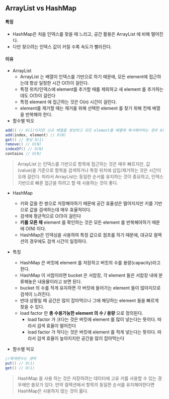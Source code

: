 ## ArrayList vs HashMap


#### 특징

- HashMap은 처음 인덱스를 찾을 때 느리고, 공간 활용은 ArrayList 에 비해 떨어진다.
- 다만 찾으려는 인덱스 값이 커질 수록 속도가 빨라진다.


#### 이유

- ArrayList
  - ArrayList 는 배열이 인덱스를 기반으로 하기 때문에, 모든 element에 접근하는데 항상 일정한 시간 O(1)이 걸린다.
  - 특정 위치/인덱스에 element를 추가할 때를 제외하고 새 element 를 추가하는 데도 O(1)이 걸린다
  - 특정 element 에 접근하는 것은 O(n) 시간이 걸린다.
  - element를 제거할 때는 제거를 위해 선택한 element 를 찾기 위해 전체 배열을 반복해야 한다.
- 함수별 빅오
```java
add() // O(1)이지만 신규 배열을 생성하고 모든 element를 배열에 복사해야하는 경우 O(N)
add(index, element) // O(N)
get() // 항상 O(1)
remove() // O(N)
indexOf() // O(N)
contains // O(N)
```

> ArrayList 는 인덱스를 기반으로 항목에 접근하는 것은 매우 빠르지만, 값(value)을 기준으로 항목을 검색하거나 특정 위치에 삽입/제거하는 것은 시간이 오래 걸린다.
> 따라서 ArrayList는 동일한 순서를 유지하는 것이 중요하고, 인덱스 기반으로 빠른 접근을 하려고 할 때 사용하는 것이 좋다.

- HashMap
  - 키와 값을 한 쌍으로 저장해야하기 때문에 공간 효율성은 떨어지지만 키를 기반으로 값을 검색하는데 매우 효율적이다.
  - 검색에 평균적으로 O(1)이 걸린다
  - **키를 모른 채** element 를 확인하는 것은 모든 element 를 반복해야하기 때문에 O(N) 이다.
  - HashMap은 인덱싱을 사용하여 특정 값으로 점프를 하기 때문에, 대규모 컬렉션의 경우에도 검색 시간이 일정하다.

- 특징
  - HashMap 은 버킷에 element 를 저장하고 버킷의 수를 용량(capacity)라고 한다.
  - HashMap 이 서랍이라면 bucket 은 서랍장, 각 element 들은 서랍장 내에 분류해놓은 내용물이라고 보면 된다.
  - bucket 의 수를 적게 유지하면 각 버킷에 들어가는 element 들이 많아지므로 검색이 느려진다.
  - 반대 상황일 때 공간은 많이 잡아먹으나 그에 해당하는 element 들을 빠르게 찾을 수 있다.
  - load factor 란 **총 수용가능한 element 의 수 / 용량** 으로 정의된다.
    - load factor 가 크다는 것은 버킷에 element 를 많이 넣는다는 뜻이다. 따라서 검색 효율이 떨어진다
    - load factor 가 작다는 것은 버킷에 element 를 적게 넣는다는 뜻이다. 따라서 검색 효율이 높아지지만 공간을 많이 잡아먹는다
  
- 함수별 빅오
```java
//매개변수는 생략
put() // O(1)
get() // O(1)
```


> HashMap 을 사용 하는 것은 저장하려는 데이터에 고유 키를 사용할 수 있는 경우에만 쓸모가 있다. 만약 컬렉션에서
> 항목의 동일한 순서를 유지해야한다면 HashMap은 사용하지 않는 것이 옳다.


